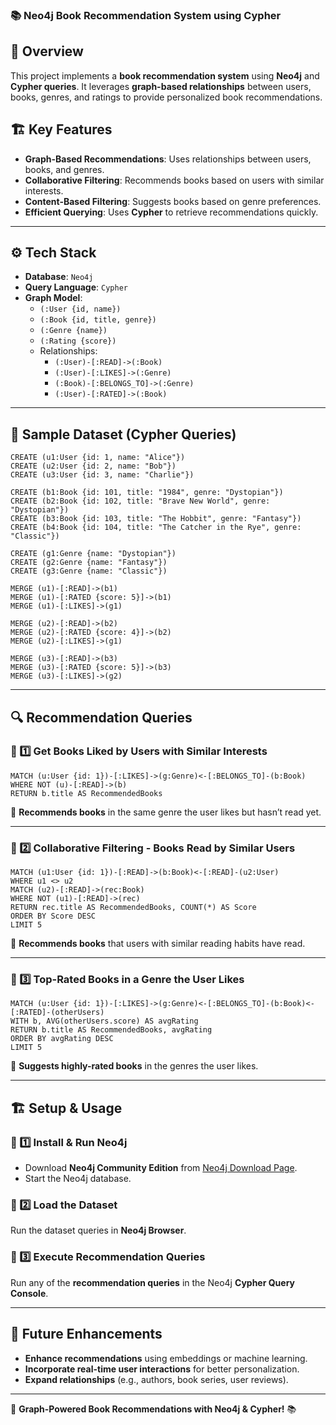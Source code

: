 ### 📚 Neo4j Book Recommendation System using Cypher

## 📌 Overview
This project implements a **book recommendation system** using **Neo4j** and **Cypher queries**. It leverages **graph-based relationships** between users, books, genres, and ratings to provide personalized book recommendations.

## 🏗️ Key Features
- **Graph-Based Recommendations**: Uses relationships between users, books, and genres.
- **Collaborative Filtering**: Recommends books based on users with similar interests.
- **Content-Based Filtering**: Suggests books based on genre preferences.
- **Efficient Querying**: Uses **Cypher** to retrieve recommendations quickly.

---

## ⚙️ Tech Stack
- **Database**: `Neo4j`
- **Query Language**: `Cypher`
- **Graph Model**:
  - `(:User {id, name})`
  - `(:Book {id, title, genre})`
  - `(:Genre {name})`
  - `(:Rating {score})`
  - Relationships:
    - `(:User)-[:READ]->(:Book)`
    - `(:User)-[:LIKES]->(:Genre)`
    - `(:Book)-[:BELONGS_TO]->(:Genre)`
    - `(:User)-[:RATED]->(:Book)`

---

## 🚀 Sample Dataset (Cypher Queries)
```cypher
CREATE (u1:User {id: 1, name: "Alice"})
CREATE (u2:User {id: 2, name: "Bob"})
CREATE (u3:User {id: 3, name: "Charlie"})

CREATE (b1:Book {id: 101, title: "1984", genre: "Dystopian"})
CREATE (b2:Book {id: 102, title: "Brave New World", genre: "Dystopian"})
CREATE (b3:Book {id: 103, title: "The Hobbit", genre: "Fantasy"})
CREATE (b4:Book {id: 104, title: "The Catcher in the Rye", genre: "Classic"})

CREATE (g1:Genre {name: "Dystopian"})
CREATE (g2:Genre {name: "Fantasy"})
CREATE (g3:Genre {name: "Classic"})

MERGE (u1)-[:READ]->(b1)
MERGE (u1)-[:RATED {score: 5}]->(b1)
MERGE (u1)-[:LIKES]->(g1)

MERGE (u2)-[:READ]->(b2)
MERGE (u2)-[:RATED {score: 4}]->(b2)
MERGE (u2)-[:LIKES]->(g1)

MERGE (u3)-[:READ]->(b3)
MERGE (u3)-[:RATED {score: 5}]->(b3)
MERGE (u3)-[:LIKES]->(g2)
```

---

## 🔍 Recommendation Queries

### 📌 1️⃣ Get Books Liked by Users with Similar Interests
```cypher
MATCH (u:User {id: 1})-[:LIKES]->(g:Genre)<-[:BELONGS_TO]-(b:Book)
WHERE NOT (u)-[:READ]->(b)
RETURN b.title AS RecommendedBooks
```
🔹 **Recommends books** in the same genre the user likes but hasn’t read yet.

---

### 📌 2️⃣ Collaborative Filtering - Books Read by Similar Users
```cypher
MATCH (u1:User {id: 1})-[:READ]->(b:Book)<-[:READ]-(u2:User)
WHERE u1 <> u2
MATCH (u2)-[:READ]->(rec:Book)
WHERE NOT (u1)-[:READ]->(rec)
RETURN rec.title AS RecommendedBooks, COUNT(*) AS Score
ORDER BY Score DESC
LIMIT 5
```
🔹 **Recommends books** that users with similar reading habits have read.

---

### 📌 3️⃣ Top-Rated Books in a Genre the User Likes
```cypher
MATCH (u:User {id: 1})-[:LIKES]->(g:Genre)<-[:BELONGS_TO]-(b:Book)<-[:RATED]-(otherUsers)
WITH b, AVG(otherUsers.score) AS avgRating
RETURN b.title AS RecommendedBooks, avgRating
ORDER BY avgRating DESC
LIMIT 5
```
🔹 **Suggests highly-rated books** in the genres the user likes.

---

## 🏗️ Setup & Usage

### 🔹 1️⃣ Install & Run Neo4j
- Download **Neo4j Community Edition** from [Neo4j Download Page](https://neo4j.com/download/).
- Start the Neo4j database.

### 🔹 2️⃣ Load the Dataset
Run the dataset queries in **Neo4j Browser**.

### 🔹 3️⃣ Execute Recommendation Queries
Run any of the **recommendation queries** in the Neo4j **Cypher Query Console**.

---

## 📌 Future Enhancements
- **Enhance recommendations** using embeddings or machine learning.
- **Incorporate real-time user interactions** for better personalization.
- **Expand relationships** (e.g., authors, book series, user reviews).

---

🚀 **Graph-Powered Book Recommendations with Neo4j & Cypher!** 📚
